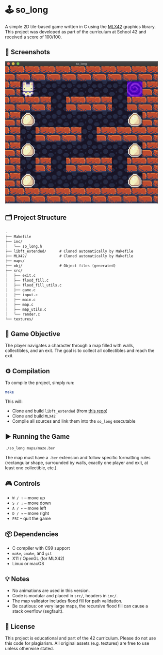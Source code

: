 # 🕹️ so_long

A simple 2D tile-based game written in C using the [MLX42](https://github.com/codam-coding-college/MLX42) graphics library. This project was developed as part of the curriculum at School 42 and received a score of 100/100.

## 📸 Screenshots

![Gameplay Screenshot](assets/game.png)

## 🗂️ Project Structure

```
.
├── Makefile
├── inc/
│   └── so_long.h
├── libft_extended/      # Cloned automatically by Makefile
├── MLX42/               # Cloned automatically by Makefile
├── maps/
├── obj/                 # Object files (generated)
├── src/
│   ├── exit.c
│   ├── flood_fill.c
│   ├── flood_fill_utils.c
│   ├── game.c
│   ├── input.c
│   ├── main.c
│   ├── map.c
│   ├── map_utils.c
│   └── render.c
└── textures/
```

## 🧠 Game Objective

The player navigates a character through a map filled with walls, collectibles, and an exit. The goal is to collect all collectibles and reach the exit.

## ⚙️ Compilation

To compile the project, simply run:

```bash
make
```

This will:
- Clone and build `libft_extended` (from [this repo](https://github.com/Vspaceman11/libft_extended))
- Clone and build `MLX42`
- Compile all sources and link them into the `so_long` executable

## ▶️ Running the Game

```bash
./so_long maps/maze.ber
```

The map must have a `.ber` extension and follow specific formatting rules (rectangular shape, surrounded by walls, exactly one player and exit, at least one collectible, etc.).

## 🎮 Controls

- `W / ↑` – move up
- `S / ↓` – move down
- `A / ←` – move left
- `D / →` – move right
- `ESC` – quit the game

## 📦 Dependencies

- C compiler with C99 support
- `make`, `cmake`, and `git`
- X11 / OpenGL (for MLX42)
- Linux or macOS

## 💡 Notes

- No animations are used in this version.
- Code is modular and placed in `src/`, headers in `inc/`.
- The map validator includes flood fill for path validation.
- Be cautious: on very large maps, the recursive flood fill can cause a stack overflow (segfault).

## 📜 License

This project is educational and part of the 42 curriculum. Please do not use this code for plagiarism.
All original assets (e.g. textures) are free to use unless otherwise stated.
